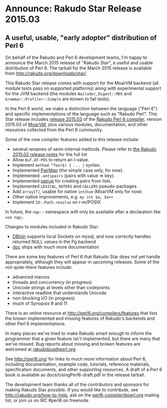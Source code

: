 # Announce: Rakudo Star Release 2015.03

## A useful, usable, "early adopter" distribution of Perl 6

On behalf of the Rakudo and Perl 6 development teams, I'm happy to
announce the March 2015 release of "Rakudo Star", a useful and usable
distribution of Perl 6. The tarball for the March 2015 release is
available from <http://rakudo.org/downloads/star/>.

This Rakudo Star release comes with support for the MoarVM
backend (all module tests pass on supported platforms) along with
experimental support for the JVM backend (the modules `Bailador`,
`Digest::MD5` and `Grammar::Profiler::Simple` are known to fail tests).

In the Perl 6 world, we make a distinction between the language
("Perl 6") and specific implementations of the language such as
"Rakudo Perl". This Star release includes [release 2015.03] of the
[Rakudo Perl 6 compiler], version 2015.03 of [MoarVM], plus various
modules, documentation, and other resources collected from the
Perl 6 community.

[release 2015.03]:
    https://github.com/rakudo/rakudo/blob/nom/docs/announce/2015.03.md
[Rakudo Perl 6 compiler]: http://github.com/rakudo/rakudo
[MoarVM]: http://moarvm.org/

Some of the new compiler features added to this release include:

+ several renames of semi-internal methods. Please refer to [the Rakudo
  2015.02 release notes](https://github.com/rakudo/rakudo/blob/nom/docs/announce/2015.03.md) for the full list
+ Allow `Buf.AT-POS` to return an l-value.
+ Implement `method ^foo($) { ... }` syntax.
+ Implemented [PairMap](http://doc.perl6.org/type/PairMap) (the simple case only, for now).
+ Implemented `.antipairs` (pairs with value => key).
+ Implemented [pairup](http://doc.perl6.org/type/Any#method_pairup) for creating pairs from lists.
+ Implemented `LEXICAL`, `OUTERS` and `CALLERS` pseudo-packages
+ Add `array[T]`, usable for native `int`/`num` (MoarVM only for now)
+ Other native improvements, e.g. `my int $a; $a++`
+ Implement `IO::Path.resolve` on r-m/POSIX

In future, the `nqp::` namespace willl only be available after a declaration
like `use nqp;`.

Changes to modules included in Rakudo Star:

- [DBIish](https://github.com/perl6/DBIish) supports local Sockets on mysql,
  and now correctly handles returned NULL values in the Pg backend
- [doc](https://github.com/perl6/doc) ships with much more documentation

There are some key features of Perl 6 that Rakudo Star does not yet
handle appropriately, although they will appear in upcoming releases.
Some of the not-quite-there features include:

  * advanced macros
  * threads and concurrency (in progress)
  * Unicode strings at levels other than codepoints
  * interactive readline that understands Unicode
  * non-blocking I/O (in progress)
  * much of Synopsis 9 and 11

There is an online resource at <http://perl6.org/compilers/features>
that lists the known implemented and missing features of Rakudo's
backends and other Perl 6 implementations.

In many places we've tried to make Rakudo smart enough to inform the
programmer that a given feature isn't implemented, but there are many
that we've missed. Bug reports about missing and broken features are
welcomed at <rakudobug@perl.org>.

See <http://perl6.org/> for links to much more information about
Perl 6, including documentation, example code, tutorials, reference
materials, specification documents, and other supporting resources. A
draft of a Perl 6 book is available as docs/UsingPerl6-draft.pdf in
the release tarball.

The development team thanks all of the contributors and sponsors for
making Rakudo Star possible. If you would like to contribute, see
<http://rakudo.org/how-to-help>, ask on the <perl6-compiler@perl.org>
mailing list, or join us on IRC \#perl6 on freenode.
